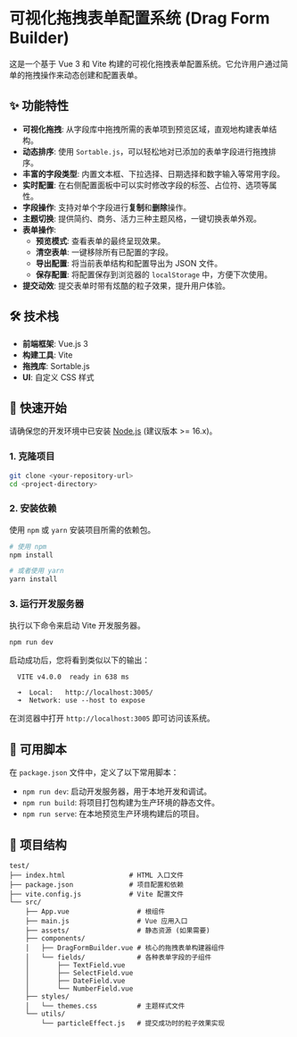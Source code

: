 

# 可视化拖拽表单配置系统 (Drag Form Builder)

这是一个基于 Vue 3 和 Vite 构建的可视化拖拽表单配置系统。它允许用户通过简单的拖拽操作来动态创建和配置表单。

## ✨ 功能特性

  - **可视化拖拽**: 从字段库中拖拽所需的表单项到预览区域，直观地构建表单结构。
  - **动态排序**: 使用 `Sortable.js`，可以轻松地对已添加的表单字段进行拖拽排序。
  - **丰富的字段类型**: 内置文本框、下拉选择、日期选择和数字输入等常用字段。
  - **实时配置**: 在右侧配置面板中可以实时修改字段的标签、占位符、选项等属性。
  - **字段操作**: 支持对单个字段进行**复制**和**删除**操作。
  - **主题切换**: 提供简约、商务、活力三种主题风格，一键切换表单外观。
  - **表单操作**:
      - **预览模式**: 查看表单的最终呈现效果。
      - **清空表单**: 一键移除所有已配置的字段。
      - **导出配置**: 将当前表单结构和配置导出为 JSON 文件。
      - **保存配置**: 将配置保存到浏览器的 `localStorage` 中，方便下次使用。
  - **提交动效**: 提交表单时带有炫酷的粒子效果，提升用户体验。

## 🛠️ 技术栈

  - **前端框架**: Vue.js 3
  - **构建工具**: Vite
  - **拖拽库**: Sortable.js
  - **UI**: 自定义 CSS 样式

## 🚀 快速开始

请确保您的开发环境中已安装 [Node.js](https://nodejs.org/) (建议版本 \>= 16.x)。

### 1\. 克隆项目

```bash
git clone <your-repository-url>
cd <project-directory>
```

### 2\. 安装依赖

使用 `npm` 或 `yarn` 安装项目所需的依赖包。

```bash
# 使用 npm
npm install

# 或者使用 yarn
yarn install
```

### 3\. 运行开发服务器

执行以下命令来启动 Vite 开发服务器。

```bash
npm run dev
```

启动成功后，您将看到类似以下的输出：

```
  VITE v4.0.0  ready in 638 ms

  ➜  Local:   http://localhost:3005/
  ➜  Network: use --host to expose
```

在浏览器中打开 `http://localhost:3005` 即可访问该系统。

## 📜 可用脚本

在 `package.json` 文件中，定义了以下常用脚本：

  - `npm run dev`: 启动开发服务器，用于本地开发和调试。
  - `npm run build`: 将项目打包构建为生产环境的静态文件。
  - `npm run serve`: 在本地预览生产环境构建后的项目。

## 📂 项目结构

```
test/
├── index.html                # HTML 入口文件
├── package.json              # 项目配置和依赖
├── vite.config.js            # Vite 配置文件
└── src/
    ├── App.vue                 # 根组件
    ├── main.js                 # Vue 应用入口
    ├── assets/                 # 静态资源 (如果需要)
    ├── components/
    │   ├── DragFormBuilder.vue # 核心的拖拽表单构建器组件
    │   └── fields/             # 各种表单字段的子组件
    │       ├── TextField.vue
    │       ├── SelectField.vue
    │       ├── DateField.vue
    │       └── NumberField.vue
    ├── styles/
    │   └── themes.css          # 主题样式文件
    └── utils/
        └── particleEffect.js   # 提交成功时的粒子效果实现
```
